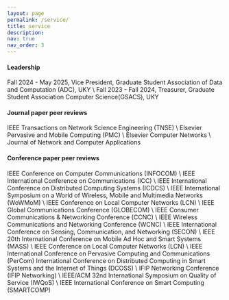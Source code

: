 ```yaml
---
layout: page
permalink: /service/
title: service
description: 
nav: true
nav_order: 3
---
```

#### Leadership
Fall 2024 - May 2025,  Vice President, Graduate Student Association of Data and Computation (ADC), UKY \\
Fall 2023 - Fall 2024, Treasurer, Graduate Student Association Computer Science(GSACS), UKY

#### Journal paper peer reviews
IEEE Transactions on Network Science Engineering (TNSE) \\
Elsevier Pervasive and Mobile Computing (PMC) \\
Elsevier Computer Networks \\
Journal of Network and Computer Applications

#### Conference paper peer reviews
IEEE Conference on Computer Communications (INFOCOM) \\
IEEE International Conference on Communications (ICC) \\
IEEE International Conference on Distributed Computing Systems (ICDCS) \\
IEEE International Symposium on a World of Wireless, Mobile and Multimedia Networks (WoWMoM) \\
IEEE Conference on Local Computer Networks (LCN) \\
IEEE Global Communications Conference (GLOBECOM) \\
IEEE Consumer Communications & Networking Conference (CCNC) \\
IEEE Wireless Communications and Networking Conference (WCNC) \\
IEEE International Conference on Sensing, Communication, and Networking (SECON) \\
IEEE 20th International Conference on Mobile Ad Hoc and Smart Systems (MASS) \\
IEEE Conference on Local Computer Networks (LCN) \\
IEEE International Conference on Pervasive Computing and Communications (PerCom) International Conference on Distributed Computing in Smart Systems and the Internet of Things (DCOSS) \\
IFIP Networking Conference (IFIP Networking) \\
IEEE/ACM 32nd International Symposium on Quality of Service (IWQoS) \\
IEEE International Conference on Smart Computing (SMARTCOMP) 







